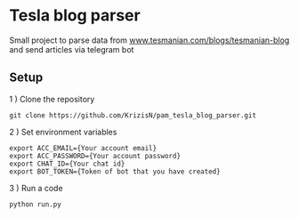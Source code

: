 # Tesla blog parser

Small project to parse data from www.tesmanian.com/blogs/tesmanian-blog and send articles via telegram bot

## Setup

1 ) Clone the repository

````commandline
git clone https://github.com/KrizisN/pam_tesla_blog_parser.git
````

2 ) Set environment variables 
```commandline
export ACC_EMAIL={Your account email}
export ACC_PASSWORD={Your account password}
export CHAT_ID={Your chat id}
export BOT_TOKEN={Token of bot that you have created}
```
3 ) Run a code
```commandline
python run.py
```